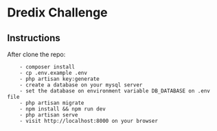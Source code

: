 # Dredix Challenge

## Instructions

After clone the repo:

```
    - composer install
    - cp .env.example .env
    - php artisan key:generate
    - create a database on your mysql server
    - set the database on environment variable DB_DATABASE on .env file
    - php artisan migrate
    - npm install && npm run dev
    - php artisan serve
    - visit http://localhost:8000 on your browser
```
